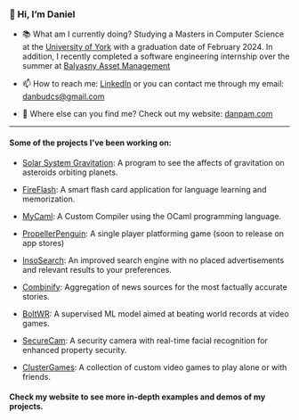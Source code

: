### 👋 Hi, I’m Daniel

- 📚 What am I currently doing? Studying a Masters in Computer Science at the [University of York](https://www.york.ac.uk/) with a graduation date of February 2024. In addition, I recently completed a software engineering internship over the summer at [Balyasny Asset Management](https://www.bamfunds.com/)


- 📫 How to reach me: [LinkedIn](https://www.linkedin.com/in/daniel-lambert98/) or you can contact me through my email: [danbudcs@gmail.com](mailto:danbudcs@gmail.com)


- 📌 Where else can you find me? Check out my website: [danpam.com](https://www.danpam.com)

----

#### Some of the projects I've been working on:

- [Solar System Gravitation](https://github.com/lambypy/SolarSystemGravitation): A program to see the affects of gravitation on asteroids orbiting planets.

- [FireFlash](https://github.com/lambypy/FireFlash): A smart flash card application for language learning and memorization.

- [MyCaml](https://github.com/lambypy/MyCaml): A Custom Compiler using the OCaml programming language.

- [PropellerPenguin](https://github.com/lambypy/PropellerPenguin): A single player platforming game (soon to release on app stores)

- [InsoSearch](https://github.com/lambypy/InsoSearch): An improved search engine with no placed advertisements and relevant results to your preferences.

- [Combinify](https://github.com/lambypy/Combinify): Aggregation of news sources for the most factually accurate stories.

- [BoltWR](https://github.com/lambypy/BoltWR): A supervised ML model aimed at beating world records at video games.

- [SecureCam](https://github.com/lambypy/RealTimeObjectDetection): A security camera with real-time facial recognition for enhanced property security.

- [ClusterGames](https://github.com/lambypy/ClusterGames): A collection of custom video games to play alone or with friends.

#### Check my website to see more in-depth examples and demos of my projects.
